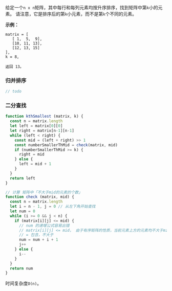给定一个`n x n`矩阵，其中每行和每列元素均按升序排序，找到矩阵中第`k`小的元素。
请注意，它是排序后的第`k`小元素，而不是第`k`个不同的元素。

**示例：**
```
matrix = [
   [ 1,  5,  9],
   [10, 11, 13],
   [12, 13, 15]
],
k = 8,

返回 13。
```

### 归并排序
```js
// todo
```

### 二分查找
```js
function kthSmallest (matrix, k) {
  const n = matrix.length
  let left = matrix[0][0]
  let right = matrix[n-1][n-1]
  while (left < right) {
    const mid = (left + right) >> 1
    const numberSmallerThMid = check(matrix, mid)
    if (numberSmallerThMid >= k) {
      right = mid
    } else {
      left = mid + 1
    }
  }
  return left
}

// 计算 矩阵中「不大于mid的元素的个数」
function check (matrix, mid) {
  const n = matrix.length
  let i = n - 1, j = 0 // 从左下角开始查找
  let num = 0
  while (i >= 0 && j < n) {
    if (matrix[i][j] <= mid) {
      // num 的递增公式容易出错
      // matrix[i][j] <= mid， 由于有序矩阵的性质，当前元素上方的元素均不大于mid，这一列满足条件的元素个数为「i+1」
      // = 包含，不大于
      num = num + i + 1
      j++
    } else {
      i--
    }
  }
  return num
}
```

时间复杂度`O(n)`。
